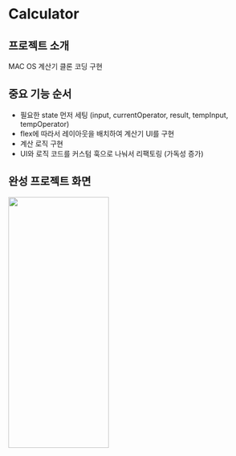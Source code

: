 # Calculator
## 프로젝트 소개
MAC OS 계산기 클론 코딩 구현


## 중요 기능 순서
* 필요한 state 먼저 세팅 (input, currentOperator, result, tempInput, tempOperator)
* flex에 따라서 레이아웃을 배치하여 계산기 UI를 구현
* 계산 로직 구현
* UI와 로직 코드를 커스텀 훅으로 나눠서 리팩토링 (가독성 증가)


## 완성 프로젝트 화면
<img src="https://github.com/miso0708/react-native-apps/assets/105254224/9bffb194-d404-4cdd-8de9-518c6706bdb0" width="200" height="500"/>


